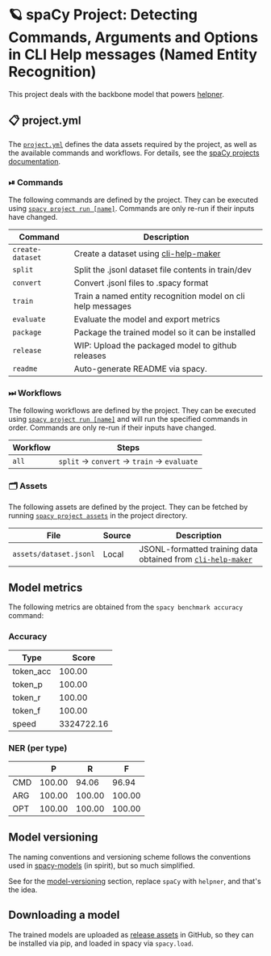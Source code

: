 <!-- SPACY PROJECT: AUTO-GENERATED DOCS START (do not remove) -->

# 🪐 spaCy Project: Detecting Commands, Arguments and Options in CLI Help messages (Named Entity Recognition)

This project deals with the backbone model that powers [helpner](https://github.com/plaguss/helpner).

## 📋 project.yml

The [`project.yml`](project.yml) defines the data assets required by the
project, as well as the available commands and workflows. For details, see the
[spaCy projects documentation](https://spacy.io/usage/projects).

### ⏯ Commands

The following commands are defined by the project. They
can be executed using [`spacy project run [name]`](https://spacy.io/api/cli#project-run).
Commands are only re-run if their inputs have changed.

| Command | Description |
| --- | --- |
| `create-dataset` | Create a dataset using [cli-help-maker](https://github.com/plaguss/cli-help-maker) |
| `split` | Split the .jsonl dataset file contents in train/dev |
| `convert` | Convert .jsonl files to .spacy format |
| `train` | Train a named entity recognition model on cli help messages |
| `evaluate` | Evaluate the model and export metrics |
| `package` | Package the trained model so it can be installed |
| `release` | WIP: Upload the packaged model to github releases |
| `readme` | Auto-generate README via spacy. |

### ⏭ Workflows

The following workflows are defined by the project. They
can be executed using [`spacy project run [name]`](https://spacy.io/api/cli#project-run)
and will run the specified commands in order. Commands are only re-run if their
inputs have changed.

| Workflow | Steps |
| --- | --- |
| `all` | `split` &rarr; `convert` &rarr; `train` &rarr; `evaluate` |

### 🗂 Assets

The following assets are defined by the project. They can
be fetched by running [`spacy project assets`](https://spacy.io/api/cli#project-assets)
in the project directory.

| File | Source | Description |
| --- | --- | --- |
| `assets/dataset.jsonl` | Local | JSONL-formatted training data obtained from [`cli-help-maker`](https://github.com/plaguss/cli-help-maker) |

<!-- SPACY PROJECT: AUTO-GENERATED DOCS END (do not remove) -->
## Model metrics

The following metrics are obtained from the `spacy benchmark accuracy` command:

### Accuracy

| Type | Score |
| --- | --- |
| token_acc | 100.00 |
| token_p | 100.00 |
| token_r | 100.00 |
| token_f | 100.00 |
| speed | 3324722.16 |

### NER (per type)

|  | P | R | F |
| --- | --- | --- | --- |
| CMD | 100.00 | 94.06 | 96.94 |
| ARG | 100.00 | 100.00 | 100.00 |
| OPT | 100.00 | 100.00 | 100.00 |
## Model versioning

The naming conventions and versioning scheme follows the conventions used in [spacy-models](https://github.com/explosion/spacy-models) (in spirit), but so much simplified.

See for the [model-versioning](https://github.com/explosion/spacy-models#model-versioning) section, replace `spaCy` with `helpner`, and that's the idea.
## Downloading a model

The trained models are uploaded as [release assets](https://github.com/plaguss/helpner-core/releases) in GitHub, so they can be installed via pip,         and loaded in spacy via `spacy.load`.